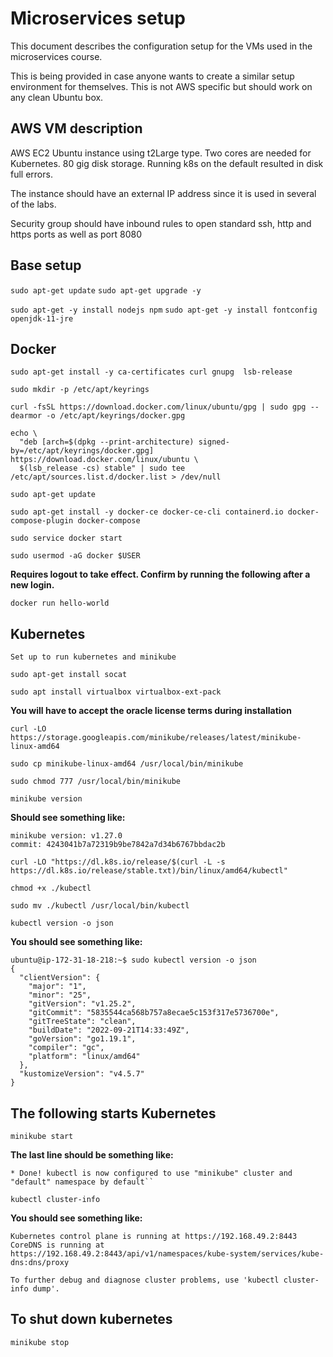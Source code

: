 # Microservices setup

This document describes the configuration setup for the VMs used in the microservices course.

This is being provided in case anyone wants to create a similar setup environment for themselves. This is not AWS specific but should work on any clean Ubuntu box.

## AWS VM description

AWS EC2 Ubuntu instance using t2Large type. Two cores are needed for Kubernetes.  80 gig disk storage.  Running k8s on the default resulted in disk full errors.

The instance should have an external IP address since it is used in several of the labs.

Security group should have inbound rules to open standard ssh, http and https ports as well as port 8080

## Base setup

`sudo apt-get update`
`sudo apt-get upgrade -y`

`sudo apt-get -y install nodejs npm`
`sudo apt-get -y install fontconfig openjdk-11-jre`

## Docker


`sudo apt-get install -y ca-certificates curl gnupg  lsb-release`

`sudo mkdir -p /etc/apt/keyrings`

`curl -fsSL https://download.docker.com/linux/ubuntu/gpg | sudo gpg --dearmor -o /etc/apt/keyrings/docker.gpg`


```
echo \
  "deb [arch=$(dpkg --print-architecture) signed-by=/etc/apt/keyrings/docker.gpg] https://download.docker.com/linux/ubuntu \
  $(lsb_release -cs) stable" | sudo tee /etc/apt/sources.list.d/docker.list > /dev/null
```

`sudo apt-get update`


`sudo apt-get install -y docker-ce docker-ce-cli containerd.io docker-compose-plugin docker-compose`

`sudo service docker start`

`sudo usermod -aG docker $USER`

**Requires logout to take effect. Confirm by running the following after a new login.**

`docker run hello-world`

## Kubernetes

`Set up to run kubernetes and minikube`

`sudo apt-get install socat`

`sudo apt install virtualbox virtualbox-ext-pack`

**You will have to accept the oracle license terms during installation**

`curl -LO https://storage.googleapis.com/minikube/releases/latest/minikube-linux-amd64`


`sudo cp minikube-linux-amd64 /usr/local/bin/minikube`

`sudo chmod 777 /usr/local/bin/minikube`

`minikube version`

__Should see something like:__
```
minikube version: v1.27.0
commit: 4243041b7a72319b9be7842a7d34b6767bbdac2b
```

`curl -LO "https://dl.k8s.io/release/$(curl -L -s https://dl.k8s.io/release/stable.txt)/bin/linux/amd64/kubectl"`

`chmod +x ./kubectl`

`sudo mv ./kubectl /usr/local/bin/kubectl`

`kubectl version -o json`

__You should see something like:__

```
ubuntu@ip-172-31-18-218:~$ sudo kubectl version -o json
{
  "clientVersion": {
    "major": "1",
    "minor": "25",
    "gitVersion": "v1.25.2",
    "gitCommit": "5835544ca568b757a8ecae5c153f317e5736700e",
    "gitTreeState": "clean",
    "buildDate": "2022-09-21T14:33:49Z",
    "goVersion": "go1.19.1",
    "compiler": "gc",
    "platform": "linux/amd64"
  },
  "kustomizeVersion": "v4.5.7"
}
```

## The following starts Kubernetes

`minikube start `

__The last line should be something like:__

```
* Done! kubectl is now configured to use "minikube" cluster and "default" namespace by default``
```

`kubectl cluster-info`

__You should see something like:__

```
Kubernetes control plane is running at https://192.168.49.2:8443
CoreDNS is running at https://192.168.49.2:8443/api/v1/namespaces/kube-system/services/kube-dns:dns/proxy

To further debug and diagnose cluster problems, use 'kubectl cluster-info dump'.
```

## To shut down kubernetes

`minikube stop`